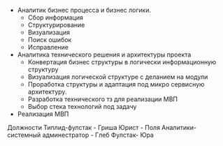 - Аналитик бизнес процесса и бизнес логики.
	- Сбор информация
	- Структурирование
	- Визуализация
	- Поиск ошибок
	- Исправление
- Аналитика технического решения и архитектуры проекта 
	- Конвертация бизнес структуры в логически информационную структуру 
	- Визуализация логической структуре с деланием на модули
	- Проработка структуры и адаптация под микро сервисную архитектуру.
	- Разработка технического тз для реализации МВП
	- Выбор стека технологий под задачу
- Реализация МВП


Должности
Типлид-фулстак - Гриша
Юрист - Поля
Аналитики-системный админестратор - Глеб
Фулстак- Юра